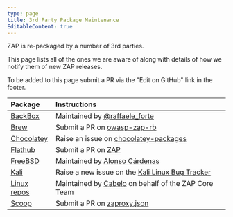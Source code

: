 ```yaml
---
type: page
title: 3rd Party Package Maintenance
EditableContent: true
---
```


ZAP is re-packaged by a number of 3rd parties.

This page lists all of the ones we are aware of along with details of how we notify them of new ZAP releases.

To be added to this page submit a PR via the "Edit on GitHub" link in the footer.

| Package                                                                                            | Instructions                                                                                              |
|:---------------------------------------------------------------------------------------------------|:-------------------------------------------------------------------------------------------------------------|
| [BackBox](https://www.backbox.org/)                                                                | Maintained by [@raffaele_forte](https://twitter.com/raffaele_forte)                                       |
| [Brew](https://formulae.brew.sh/cask/owasp-zap)                                                    | Submit a PR on [owasp-zap-rb](https://github.com/Homebrew/homebrew-cask/blob/master/Casks/owasp-zap.rb) |
| [Chocolatey](https://community.chocolatey.org/packages/zap)                                        | Raise an issue on [chocolatey-packages](https://github.com/jtcmedia/chocolatey-packages)                 |
| [Flathub](https://flathub.org/apps/details/org.zaproxy.ZAP)                                        | Submit a PR on [ZAP](https://github.com/flathub/org.zaproxy.ZAP)                                          |
| [FreeBSD](https://www.freshports.org/security/zaproxy/)                                            | Maintained by [Alonso Cárdenas](mailto:acm@FreeBSD.org)                                                 |
| [Kali](https://www.kali.org/tools/zaproxy/)                                                        | Raise a new issue on the [Kali Linux Bug Tracker](https://bugs.kali.org/my_view_page.php)                  |
| [Linux repos](https://software.opensuse.org/download.html?project=home%3Acabelo&package=owasp-zap) | Maintained by [Cabelo](https://en.opensuse.org/User:Cabelo) on behalf of the ZAP Core Team       |
| [Scoop](https://github.com/lukesampson/scoop-extras/blob/master/bucket/zaproxy.json)               | Submit a PR on [zaproxy.json](https://github.com/ScoopInstaller/Extras/blob/master/bucket/zaproxy.json) |
